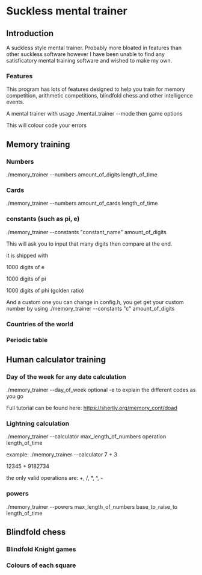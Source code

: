 # Suckless mental trainer

## Introduction
A suckless style mental trainer. Probably more bloated in features than other suckless software however I have been unable to find any satisficatory mental training software and wished to make my own.

### Features
This program has lots of features designed to help you train for memory competition, arithmetic competitions, blindfold chess and other intelligence events.

A mental trainer with usage ./mental_trainer --mode
then game options

This will colour code your errors


## Memory training
### Numbers
./memory_trainer --numbers amount_of_digits length_of_time

### Cards
./memory_trainer --numbers amount_of_cards length_of_time

### constants (such as pi, e)
./memory_trainer --constants "constant_name" amount_of_digits

This will ask you to input that many digits then compare at the end.

it is shipped with

1000 digits of e

1000 digits of pi

1000 digits of phi (golden ratio)

And a custom one you can change in config.h, you get get your custom number by using
./memory_trainer --constants "c" amount_of_digits

### Countries of the world

### Periodic table


## Human calculator training
### Day of the week for any date calculation
./memory_trainer --day_of_week
optional -e to explain the different codes as you go

Full tutorial can be found here: https://sherlly.org/memory_cont/doad

### Lightning calculation
./memory_trainer --calculator max_length_of_numbers operation length_of_time

example:
./memory_trainer --calculator 7 + 3

12345 + 9182734


the only valid operations are: +, /, *, ^, -

### powers
./memory_trainer --powers max_length_of_numbers base_to_raise_to length_of_time


## Blindfold chess
### Blindfold Knight games
### Colours of each square
